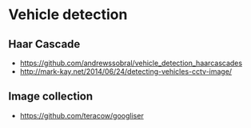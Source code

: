 # Vehicle detection

## Haar Cascade

- https://github.com/andrewssobral/vehicle_detection_haarcascades
- http://mark-kay.net/2014/06/24/detecting-vehicles-cctv-image/

## Image collection

- https://github.com/teracow/googliser
